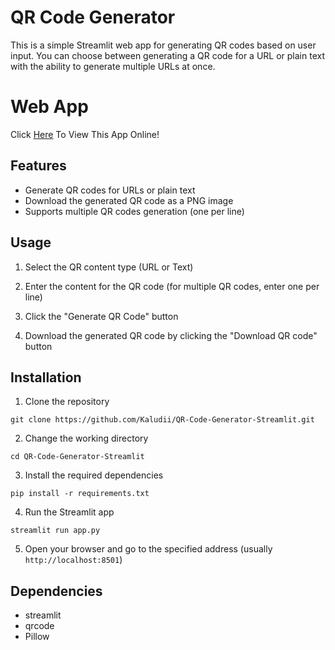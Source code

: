 
# QR Code Generator

This is a simple Streamlit web app for generating QR codes based on user input. You can choose between generating a QR code for a URL or plain text with the ability to generate multiple URLs at once.

# Web App
Click [Here](https://huggingface.co/spaces/Kaludi/QR-Code-Generator-Streamlit_App "Here") To View This App Online!

## Features

-   Generate QR codes for URLs or plain text
-   Download the generated QR code as a PNG image
-   Supports multiple QR codes generation (one per line)

## Usage
    
1.  Select the QR content type (URL or Text)
    
2.  Enter the content for the QR code (for multiple QR codes, enter one per line)
    
3.  Click the "Generate QR Code" button
    
4.  Download the generated QR code by clicking the "Download QR code" button

## Installation

1.  Clone the repository

`git clone https://github.com/Kaludii/QR-Code-Generator-Streamlit.git` 

2.  Change the working directory

`cd QR-Code-Generator-Streamlit` 

3.  Install the required dependencies

`pip install -r requirements.txt` 

4.  Run the Streamlit app

`streamlit run app.py` 

5.  Open your browser and go to the specified address (usually `http://localhost:8501`)
    

## Dependencies

-   streamlit
-   qrcode
-   Pillow